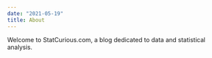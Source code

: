 ```yaml
---
date: "2021-05-19"
title: About
---
```


Welcome to StatCurious.com, a blog dedicated to data and statistical analysis.